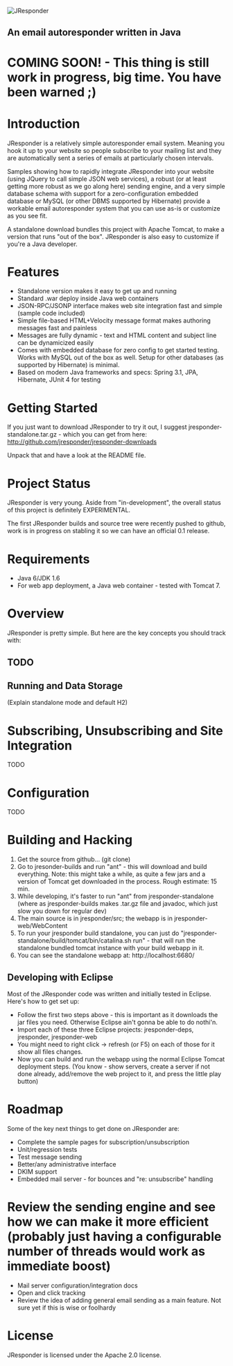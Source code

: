 ![JResponder](/jresponder/jresponder/raw/master/jresponder-web/WebContent/assets/images/jresponder-logo.png)

## An email autoresponder written in Java

# COMING SOON! - This thing is still work in progress, big time.  You have been warned ;)

# Introduction

JResponder is a relatively simple autoresponder email system.  Meaning you hook it up to your website so people subscribe to your mailing list and they are automatically sent a series of emails at particularly chosen intervals.

Samples showing how to rapidly integrate JResponder into your website (using JQuery to call simple JSON web services), a robust (or at least getting more robust as we go along here) sending engine, and a very simple database schema with support for a zero-configuration embedded database or MySQL (or other DBMS supported by Hibernate) provide a workable email autoresponder system that you can use as-is or customize as you see fit.

A standalone download bundles this project with Apache Tomcat, to make a version that runs "out of the box".  JResponder is also easy to customize if you're a Java developer.

# Features

* Standalone version makes it easy to get up and running
* Standard .war deploy inside Java web containers
* JSON-RPC/JSONP interface makes web site integration fast and simple (sample code included)
* Simple file-based HTML+Velocity message format makes authoring messages fast and painless
* Messages are fully dynamic - text and HTML content and subject line can be dynamicized easily
* Comes with embedded database for zero config to get started testing.  Works with MySQL out of the box as well.  Setup for other databases (as supported by Hibernate) is minimal.
* Based on modern Java frameworks and specs: Spring 3.1, JPA, Hibernate, JUnit 4 for testing

# Getting Started

If you just want to download JResponder to try it out, I suggest jresponder-standalone.tar.gz - which you can get from here: http://github.com/jresponder/jresponder-downloads

Unpack that and have a look at the README file.

# Project Status

JResponder is very young.  Aside from "in-development", the overall status of this project is definitely EXPERIMENTAL.

The first JResponder builds and source tree were recently pushed to github, work is in progress on stabling it so we can have an official 0.1 release.

# Requirements

* Java 6/JDK 1.6
* For web app deployment, a Java web container - tested with Tomcat 7.

# Overview

JResponder is pretty simple.  But here are the key concepts you should track with:

## TODO

## Running and Data Storage

(Explain standalone mode and default H2)

# Subscribing, Unsubscribing and Site Integration

TODO

# Configuration

TODO

# Building and Hacking

1. Get the source from github... (git clone)
2. Go to jresonder-builds and run "ant" - this will download and build everything.  Note: this might take a while, as quite a few jars and a version of Tomcat get downloaded in the process.  Rough estimate: 15 min.
3. While developing, it's faster to run "ant" from jresponder-standalone (where as jresponder-builds makes .tar.gz file and javadoc, which just slow you down for regular dev)
3. The main source is in jresponder/src; the webapp is in jresponder-web/WebContent
4. To run your jresponder build standalone, you can just do "jresponder-standalone/build/tomcat/bin/catalina.sh run" - that will run the standalone bundled tomcat instance with your build webapp in it.
5. You can see the standalone webapp at: http://localhost:6680/

## Developing with Eclipse

Most of the JResponder code was written and initially tested in Eclipse. Here's how to get set up:

* Follow the first two steps above - this is important as it downloads the jar files you need.  Otherwise Eclipse ain't gonna be able to do nothi'n.
* Import each of these three Eclipse projects: jresponder-deps, jresponder, jresponder-web
* You might need to right click -> refresh (or F5) on each of those for it show all files changes.
* Now you can build and run the webapp using the normal Eclipse Tomcat deployment steps.  (You know - show servers, create a server if not done already, add/remove the web project to it, and press the little play button)

# Roadmap

Some of the key next things to get done on JResponder are:

* Complete the sample pages for subscription/unsubscription
* Unit/regression tests
* Test message sending
* Better/any administrative interface
* DKIM support
* Embedded mail server - for bounces and "re: unsubscribe" handling
# Review the sending engine and see how we can make it more efficient (probably just having a configurable number of threads would work as immediate boost)
* Mail server configuration/integration docs
* Open and click tracking
* Review the idea of adding general email sending as a main feature.  Not sure yet if this is wise or foolhardy

# License

JResponder is licensed under the Apache 2.0 license.

